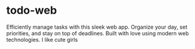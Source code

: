 # todo-web
Efficiently manage tasks with this sleek web app. Organize your day, set priorities, and stay on top of deadlines. Built with love using modern web technologies.
I like cute girls
